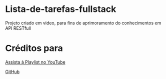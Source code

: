 # Lista-de-tarefas-fullstack
Projeto criado em video, para fins de aprimoramento do conhecimentos em API RESTfull

# Créditos para

[Assista à Playlist no YouTube](https://www.youtube.com/playlist?list=PLdtmpu_1ITQJ1Y2-ZBbE7ROP6u1kU0J5l)

[GitHub](https://github.com/manualdodev)

